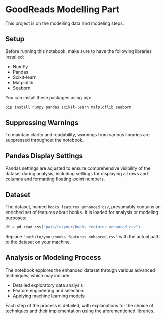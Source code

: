 
# GoodReads Modelling Part

This project is on the modelling data and modeling steps.

## Setup

Before running this notebook, make sure to have the following libraries installed:

- NumPy
- Pandas
- Scikit-learn
- Matplotlib
- Seaborn

You can install these packages using pip:

```bash
pip install numpy pandas scikit-learn matplotlib seaborn
```

## Suppressing Warnings

To maintain clarity and readability, warnings from various libraries are suppressed throughout the notebook.

## Pandas Display Settings

Pandas settings are adjusted to ensure comprehensive visibility of the dataset during analysis, including settings for displaying all rows and columns and formatting floating-point numbers.

## Dataset

The dataset, named `books_features_enhanced.csv`, presumably contains an enriched set of features about books. It is loaded for analysis or modeling purposes:

```python
df = pd.read_csv("path/to/your/books_features_enhanced.csv")
```

Replace `"path/to/your/books_features_enhanced.csv"` with the actual path to the dataset on your machine.

## Analysis or Modeling Process

The notebook explores the enhanced dataset through various advanced techniques, which may include:

- Detailed exploratory data analysis
- Feature engineering and selection
- Applying machine learning models

Each step of the process is detailed, with explanations for the choice of techniques and their implementation using the aforementioned libraries.
